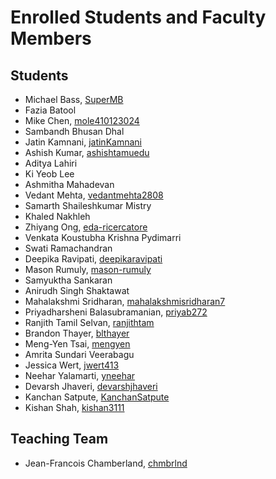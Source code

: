 # Enrolled Students and Faculty Members


## Students
* Michael Bass, [SuperMB](https://github.com/SuperMB)
* Fazia Batool
* Mike Chen, [mole410123024](https://github.com/mike410123024)
* Sambandh Bhusan Dhal
* Jatin Kamnani, [jatinKamnani](https://github.com/jatinKamnani)
* Ashish Kumar, [ashishtamuedu](https://github.com/ashishtamuedu)
* Aditya Lahiri
* Ki Yeob Lee
* Ashmitha Mahadevan
* Vedant Mehta, [vedantmehta2808](https://www.github.com/vedantmehta2808)
* Samarth Shaileshkumar Mistry
* Khaled Nakhleh
* Zhiyang Ong, [eda-ricercatore](https://github.com/eda-ricercatore)
* Venkata Koustubha Krishna Pydimarri
* Swati Ramachandran
* Deepika Ravipati, [deepikaravipati](https://github.com/deepikaravipati)
* Mason Rumuly, [mason-rumuly](https://github.com/mason-rumuly)
* Samyuktha Sankaran
* Anirudh Singh Shaktawat
* Mahalakshmi Sridharan, [mahalakshmisridharan7](https://github.com/mahalakshmisridharan7)
* Priyadharsheni Balasubramanian, [priyab272](https://github.com/PriyaB272)
* Ranjith Tamil Selvan, [ranjithtam](https://github.com/ranjithtam)
* Brandon Thayer, [blthayer](https://github.com/blthayer)
* Meng-Yen Tsai, [mengyen](https://github.com/kkoo1122)
* Amrita Sundari Veerabagu
* Jessica Wert, [jwert413](https://github.com/jwert413)
* Neehar Yalamarti, [yneehar](https://github.com/yneehar)
* Devarsh Jhaveri, [devarshjhaveri](https://github.com/devarshjhaveri)
* Kanchan Satpute, [KanchanSatpute](https://github.com/KanchanSatpute)
* Kishan Shah, [kishan3111](https://github.com/kishan3111)

## Teaching Team

* Jean-Francois Chamberland, [chmbrlnd](https://github.com/chmbrlnd)
